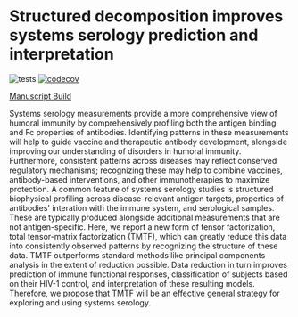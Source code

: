 # Structured decomposition improves systems serology prediction and interpretation

![tests](https://github.com/meyer-lab/systemsSerology/workflows/Run%20tests/badge.svg?branch=master)
[![codecov](https://codecov.io/gh/meyer-lab/systemsSerology/branch/master/graph/badge.svg)](https://codecov.io/gh/meyer-lab/systemsSerology)

[Manuscript Build](https://meyer-lab.github.io/systemsSerology/manuscript.html)

Systems serology measurements provide a more comprehensive view of humoral immunity by comprehensively profiling both the antigen binding and Fc properties of antibodies. Identifying patterns in these measurements will help to guide vaccine and therapeutic antibody development, alongside improving our understanding of disorders in humoral immunity. Furthermore, consistent patterns across diseases may reflect conserved regulatory mechanisms; recognizing these may help to combine vaccines, antibody-based interventions, and other immunotherapies to maximize protection. A common feature of systems serology studies is structured biophysical profiling across disease-relevant antigen targets, properties of antibodies' interation with the immune system, and serological samples. These are typically produced alongside additional measurements that are not antigen-specific. Here, we report a new form of tensor factorization, total tensor-matrix factorization (TMTF), which can greatly reduce this data into consistently observed patterns by recognizing the structure of these data. TMTF outperforms standard methods like principal components analysis in the extent of reduction possible. Data reduction in turn improves prediction of immune functional responses, classification of subjects based on their HIV-1 control, and interpretation of these resulting models. Therefore, we propose that TMTF will be an effective general strategy for exploring and using systems serology.
